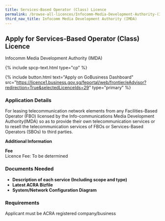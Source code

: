 ```yaml
---
title: Services-Based Operator (Class) Licence
permalink: /browse-all-licences/Infocomm-Media-Development-Authority-(IMDA)/Services-Based-Operator-(Class)-Licence
third_nav_title: Infocomm Media Development Authority (IMDA)
---
```


## Apply for Services-Based Operator (Class) Licence

Infocomm Media Development Authority (IMDA)

{% include spcp-text.html type="cp" %}

{% include button.html text="Apply on GoBusiness Dashboard" src="https://licence1.business.gov.sg/feportal/web/frontier/eAdvisor?redirection=True&selectedLicenceIds=29" type="primary" %}

### Application Details

<p>For leasing telecommunication network elements from any Facilities-Based Operator (FBO) licensed by the Info-communications Media Development Authority(IMDA) so as to provide their own telecommunication services or to resell the telecommunication services of FBOs or Services-Based Operators (SBOs) to third parties.</p>

**Additional Information**

<p><strong>Fee</strong><br />Licence Fee: To be determined</p>

### Documents Needed

<ul>
 <li><strong>Description of each service (Including scope and type)</strong></li>
 <li><strong>Latest ACRA Bizfile</strong></li>
 <li><strong>System/Network Configuration Diagram</strong></li>
 </ul>

### Requirements

Applicant must be ACRA registered company/business

